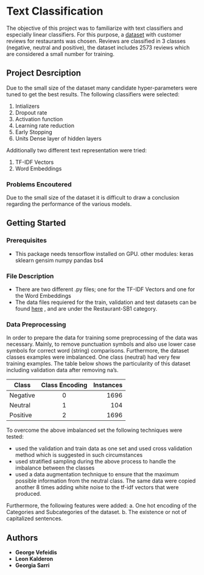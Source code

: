 # Text Classification
The objective of this project was to familiarize with text classifiers and especially linear classifiers. For this purpose, a [dataset](http://alt.qcri.org/semeval2016/task5/index.php?id=data-and-tools) with customer reviews for restaurants was chosen. 
Reviews are classified in 3 classes (negative, neutral and positive), the dataset includes 2573 reviews which are considered a small number for training. 

## Project Desrciption
Due to the small size of the dataset many candidate hyper-parameters were tuned to get the best results. 
The following classifiers were selected:

1. Intializers
2. Dropout rate
3. Activation function
4. Learning rate reduction
5. Early Stopping
6. Units Dense layer of hidden layers

Additionally two different text representation were tried:
1. TF-IDF Vectors
2. Word Embeddings

### Problems Encoutered
Due to the small size of the dataset it is difficult to draw a conclusion regarding the performance of the various models. 

## Getting Started
### Prerequisites

* This package needs tensorflow installed on GPU.
other modules:
keras
sklearn
gensim
numpy
pandas
bs4

### File Description

* There are two different .py files; one for the TF-IDF Vectors and one for the Word Embeddings
* The data files requiered for the train, validation and test datasets can be found [here](http://alt.qcri.org/semeval2016/task5/index.php?id=data-and-tools) , and are under the Restaurant-SB1 category.

### Data Preprocessing

In order to prepare the data for training some preprocessing of the data was necessary. Mainly, to remove punctuation symbols and also use lower case symbols for correct word (string) comparisons. Furthermore, the dataset classes examples were imbalanced. One class (neutral) had very few training examples. The table below shows the particularity of this dataset including validation data after removing na’s.

| Class        | Class Encoding| Instances  |
| -------------|:-------------:| ----------:|
| Negative     | 0 			   | 1696		|
| Neutral      | 1 			   | 104 		|
| Positive     | 2 			   | 1696		|

To overcome the above imbalanced set the following techniques were tested:
* used the validation and train data as one set and used cross validation method which is suggested in such circumstances
* used stratified sampling during the above process to handle the imbalance between the classes
* used a data augmentation technique to ensure that the maximum possible information from the neutral class. The same data were copied another 8 times adding white noise to the tf-idf vectors that were produced.

Furthermore, the following features were added:
a.	One hot encoding of the Categories and Subcategories of the dataset.
b.	The existence or not of capitalized sentences.

## Authors
* **George Vefeidis**
* **Leon Kalderon**
* **Georgia Sarri**
